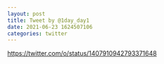 ```yaml
--- 
layout: post 
title: Tweet by @1day_day1 
date: 2021-06-23 1624507106 
categories: twitter 
--- 
```

https://twitter.com/o/status/1407910942793371648